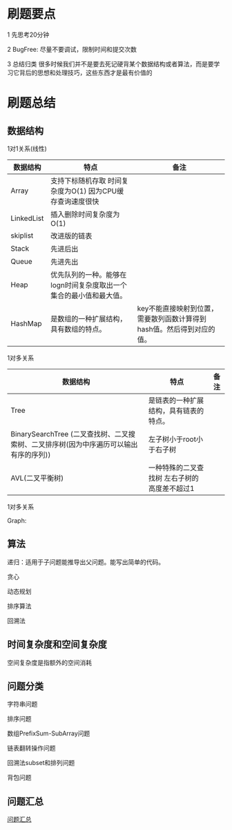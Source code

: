 # 刷题要点

1 先思考20分钟

2 BugFree: 尽量不要调试，限制时间和提交次数

3 总结归类
很多时候我们并不是要去死记硬背某个数据结构或者算法，而是要学习它背后的思想和处理技巧，这些东西才是最有价值的


# 刷题总结

## 数据结构
1对1关系(线性)

数据结构 | 特点 |  备注
---- | ---- | ---
Array | 支持下标随机存取 时间复杂度为O(1) 因为CPU缓存查询速度很快| 
LinkedList | 插入删除时间复杂度为O(1) | 
skiplist | 改进版的链表 | 
Stack | 先进后出 | 
Queue | 先进先出 | 
Heap | 优先队列的一种。能够在logn时间复杂度取出一个集合的最小值和最大值。 | 
HashMap | 是数组的一种扩展结构，具有数组的特点。 | key不能直接映射到位置，需要散列函数计算得到hash值。然后得到对应的值。


1对多关系

数据结构 | 特点 |  备注
---- | ---- | ---
Tree | 是链表的一种扩展结构，具有链表的特点。 | 
BinarySearchTree (二叉查找树、二叉搜索树、二叉排序树(因为中序遍历可以输出有序的序列))| 左子树小于root小于右子树 | 
AVL(二叉平衡树) | 一种特殊的二叉查找树 左右子树的高度差不超过1 | 


1对多关系

Graph:


## 算法

递归：适用于子问题能推导出父问题。能写出简单的代码。

贪心

动态规划

排序算法

回溯法

## 时间复杂度和空间复杂度
空间复杂度是指额外的空间消耗

## 问题分类

字符串问题

排序问题

数组PrefixSum-SubArray问题

链表翻转操作问题

回溯法subset和排列问题

背包问题

## 问题汇总

[问题汇总](./allQuestions.md)